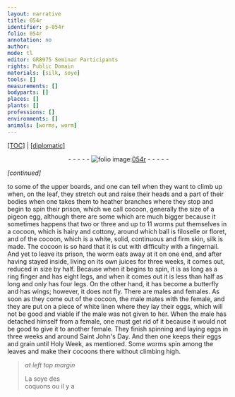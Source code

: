 ```yaml
---
layout: narrative
title: 054r
identifier: p-054r
folio: 054r
annotation: no
author:
mode: tl
editor: GR8975 Seminar Participants
rights: Public Domain
materials: [silk, soye]
tools: []
measurements: []
bodyparts: []
places: []
plants: []
professions: []
environments: []
animals: [worms, worm]
---
```


 <p><a href="{{ site.baseurl }}/translation/">[TOC]</a> | <a href="{{ site.baseurl }}/texts/p-054r_tc/" target="_blank">[diplomatic]</a></p><div class="folio" align="center">- - - - - <a href="http://gallica.bnf.fr/ark:/12148/btv1b10500001g/f113.image" target="_blank"><img src="https://cu-mkp.github.io/2017-workshop-edition/assets/photo-icon.png" alt="folio image: " style="display:inline-block; margin-bottom:-3px;"/>054r</a> - - - - - </div>  
 
*[continued]*
  
to some of the upper boards, and one can tell when they want to climb up when, on the leaf, they stretch out and raise their heads and a part of their bodies when one takes them to heather branches where they stop and begin to spin their prison, which we call cocoon, generally the size of a pigeon egg, although there are some which are much bigger because it sometimes happens that two or three and up to 11 <span class="al">worms</span> put themselves in a cocoon, which is hairy and cottony, around which ball is filoselle or floret, and of the cocoon, which is a white, solid, continuous and firm skin, <span class="m">silk</span> is made. The cocoon is so hard that it is cut with difficulty with a fingernail. And yet to leave its prison, the <span class="al">worm</span> eats away at it on one end, and after having stayed inside, living on its own juices for three weeks, it comes out, reduced in size by half. Because when it begins to spin, it is as long as a ring finger and has eight legs, and when it comes out it is less than half as long and only has four legs. On the other hand, it has become a butterfly and has wings; however, it does not fly. There are males and females. As soon as they come out of the cocoon, the male mates with the female, and they are put on a piece of white linen where they lay their eggs, which will not be good and viable if the male was not given to her. When the male has detached himself from a female, one must get rid of it because it would not be good to give it to another female. They finish spinning and laying eggs in three weeks and around Saint John's Day. And then one keeps their eggs and grain until Holy Week, as mentioned. Some <span class="x">worms</span> spin among the leaves and make their cocoons there without climbing high.
 
> *at left top margin*
> 
> 
> La <span class="m">soye</span> des<br/> coquons ou il y a
 
 